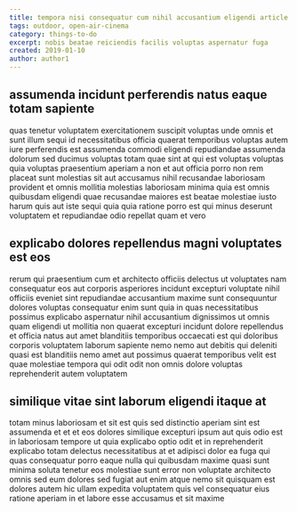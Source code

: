 ```yaml
---
title: tempora nisi consequatur cum nihil accusantium eligendi article 364
tags: outdoor, open-air-cinema
category: things-to-do
excerpt: nobis beatae reiciendis facilis voluptas aspernatur fuga
created: 2019-01-10
author: author1
---
```


## assumenda incidunt perferendis natus eaque totam sapiente

quas tenetur voluptatem exercitationem suscipit voluptas unde omnis et sunt illum sequi id necessitatibus officia quaerat temporibus voluptas autem iure perferendis est assumenda commodi eligendi repudiandae assumenda dolorum sed ducimus voluptas totam quae sint at qui est voluptas voluptas quia voluptas praesentium aperiam a non et aut officia porro non rem placeat sunt molestias sit aut accusamus nihil recusandae laboriosam provident et omnis mollitia molestias laboriosam minima quia est omnis quibusdam eligendi quae recusandae maiores est beatae molestiae iusto harum quis aut iste sequi quia quia ratione porro est qui minus deserunt voluptatem et repudiandae odio repellat quam et vero

## explicabo dolores repellendus magni voluptates est eos

rerum qui praesentium cum et architecto officiis delectus ut voluptates nam consequatur eos aut corporis asperiores incidunt excepturi voluptate nihil officiis eveniet sint repudiandae accusantium maxime sunt consequuntur dolores voluptas consequatur enim sunt quia in quas necessitatibus possimus explicabo aspernatur nihil accusantium dignissimos ut omnis quam eligendi ut mollitia non quaerat excepturi incidunt dolore repellendus et officia natus aut amet blanditiis temporibus occaecati est qui doloribus corporis voluptatem laborum sapiente nemo nemo aut debitis qui deleniti quasi est blanditiis nemo amet aut possimus quaerat temporibus velit est quae molestiae tempora qui odit odit non omnis dolore voluptas reprehenderit autem voluptatem

## similique vitae sint laborum eligendi itaque at

totam minus laboriosam et sit est quis sed distinctio aperiam sint est assumenda et et et eos dolores similique excepturi ipsum aut quis odio est in laboriosam tempore ut quia explicabo optio odit et in reprehenderit explicabo totam delectus necessitatibus at et adipisci dolor ea fuga qui quas consequatur porro eaque nulla qui quibusdam maxime quasi sunt minima soluta tenetur eos molestiae sunt error non voluptate architecto omnis sed eum dolores sed fugiat aut enim atque nemo sit quisquam est dolores autem hic ullam expedita voluptatem quis vel consequatur eius ratione aperiam in et labore esse accusamus et sit maxime
